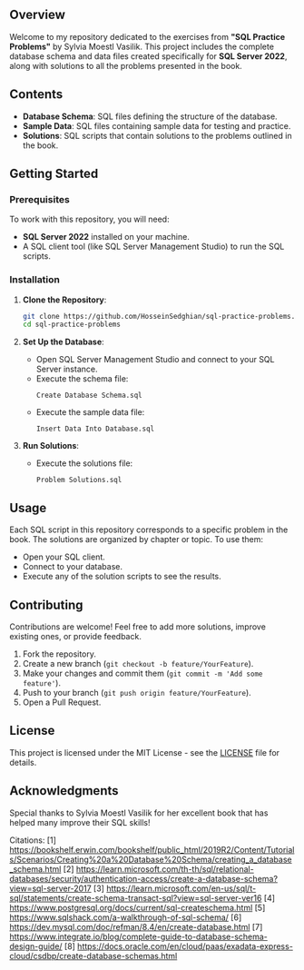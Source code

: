 ## Overview

Welcome to my repository dedicated to the exercises from **"SQL Practice Problems"** by Sylvia Moestl Vasilik. This project includes the complete database schema and data files created specifically for **SQL Server 2022**, along with solutions to all the problems presented in the book.

## Contents

- **Database Schema**: SQL files defining the structure of the database.
- **Sample Data**: SQL files containing sample data for testing and practice.
- **Solutions**: SQL scripts that contain solutions to the problems outlined in the book.

## Getting Started

### Prerequisites

To work with this repository, you will need:

- **SQL Server 2022** installed on your machine.
- A SQL client tool (like SQL Server Management Studio) to run the SQL scripts.

### Installation

1. **Clone the Repository**:
   ```bash
   git clone https://github.com/HosseinSedghian/sql-practice-problems.git
   cd sql-practice-problems
   ```

2. **Set Up the Database**:
   - Open SQL Server Management Studio and connect to your SQL Server instance.
   - Execute the schema file:
     ```
     Create Database Schema.sql
     ```
   - Execute the sample data file:
     ```
     Insert Data Into Database.sql
     ```

3. **Run Solutions**:
   - Execute the solutions file:
     ```
     Problem Solutions.sql
     ```

## Usage

Each SQL script in this repository corresponds to a specific problem in the book. The solutions are organized by chapter or topic. To use them:

- Open your SQL client.
- Connect to your database.
- Execute any of the solution scripts to see the results.

## Contributing

Contributions are welcome! Feel free to add more solutions, improve existing ones, or provide feedback.

1. Fork the repository.
2. Create a new branch (`git checkout -b feature/YourFeature`).
3. Make your changes and commit them (`git commit -m 'Add some feature'`).
4. Push to your branch (`git push origin feature/YourFeature`).
5. Open a Pull Request.

## License

This project is licensed under the MIT License - see the [LICENSE](LICENSE) file for details.

## Acknowledgments

Special thanks to Sylvia Moestl Vasilik for her excellent book that has helped many improve their SQL skills!

Citations:
[1] https://bookshelf.erwin.com/bookshelf/public_html/2019R2/Content/Tutorials/Scenarios/Creating%20a%20Database%20Schema/creating_a_database_schema.html
[2] https://learn.microsoft.com/th-th/sql/relational-databases/security/authentication-access/create-a-database-schema?view=sql-server-2017
[3] https://learn.microsoft.com/en-us/sql/t-sql/statements/create-schema-transact-sql?view=sql-server-ver16
[4] https://www.postgresql.org/docs/current/sql-createschema.html
[5] https://www.sqlshack.com/a-walkthrough-of-sql-schema/
[6] https://dev.mysql.com/doc/refman/8.4/en/create-database.html
[7] https://www.integrate.io/blog/complete-guide-to-database-schema-design-guide/
[8] https://docs.oracle.com/en/cloud/paas/exadata-express-cloud/csdbp/create-database-schemas.html
